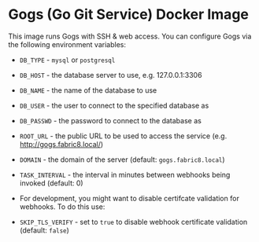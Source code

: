 Gogs (Go Git Service) Docker Image
==================================

This image runs Gogs with SSH & web access. You can configure Gogs via the following environment variables:

-	`DB_TYPE` - `mysql` or `postgresql`
-	`DB_HOST` - the database server to use, e.g. 127.0.0.1:3306
-	`DB_NAME` - the name of the database to use
-	`DB_USER` - the user to connect to the specified database as
-	`DB_PASSWD` - the password to connect to the database as
-	`ROOT_URL` - the public URL to be used to access the service (e.g. http://gogs.fabric8.local/)
-	`DOMAIN` - the domain of the server (default: `gogs.fabric8.local`)
-	`TASK_INTERVAL` - the interval in minutes between webhooks being invoked (default: 0)

-	For development, you might want to disable certifcate validation for webhooks. To do this use:

-	`SKIP_TLS_VERIFY` - set to `true` to disable webhook certificate validation (default: `false`)

